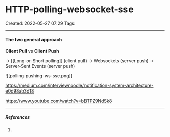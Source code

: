 # HTTP-polling-websocket-sse
Created: 2022-05-27 07:29
Tags: 
____
#### The two general approach
__Client Pull__ vs __Client Push__

-> [[Long-or-Short polling]] (client pull)
-> Websockets (server push)
-> Server-Sent Events (server push)

![[polling-pushing-ws-sse.png]]

https://medium.com/interviewnoodle/notification-system-architecture-e0d98ab3d18

https://www.youtube.com/watch?v=bBTPZ9NdSk8


_____
##### References
1.

